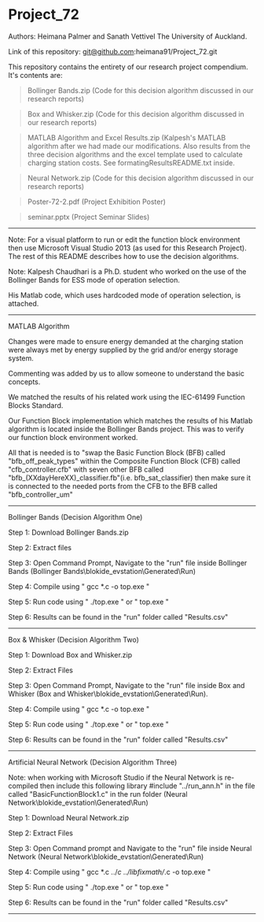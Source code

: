 # Project_72

Authors: Heimana Palmer and Sanath Vettivel 
The University of Auckland.

Link of this repository: git@github.com:heimana91/Project_72.git

This repository contains the entirety of our research project compendium. It's contents are:

>Bollinger Bands.zip (Code for this decision algorithm discussed in our research reports)

>Box and Whisker.zip (Code for this decision algorithm discussed in our research reports)

>MATLAB Algorithm and Excel Results.zip (Kalpesh's MATLAB algorithm after we had made our modifications. Also results from the three
decision algorithms and the excel template used to calculate charging station costs. See formatingResultsREADME.txt inside.

>Neural Network.zip (Code for this decision algorithm discussed in our research reports)

>Poster-72-2.pdf (Project Exhibition Poster)

>seminar.pptx (Project Seminar Slides)

------------------------------------------------------------------------------------------------------------------------------

Note: For a visual platform to run or edit the function block environment then use Microsoft Visual Studio 2013 (as used for this Research Project). The rest of this README describes how to use the decision algorithms.

Note: Kalpesh Chaudhari is a Ph.D. student who worked on the use of the Bollinger Bands for ESS mode of operation selection.

His Matlab code, which uses hardcoded mode of operation selection, is attached. 

------------------------------------------------------------------------------------------------------------------------------
MATLAB Algorithm 

Changes were made to ensure energy demanded at the charging station were always met by energy supplied by the grid and/or energy storage system.

Commenting was added by us to allow someone to understand the basic concepts.

We matched the results of his related work using the IEC-61499 Function Blocks Standard.

Our Function Block implementation which matches the results of his Matlab algorithm is located inside the Bollinger Bands project. This was to verify our function block environment worked.

All that is needed is to "swap the Basic Function Block (BFB) called "bfb_off_peak_types" within the Composite Function Block (CFB) called "cfb_controller.cfb" with seven other BFB called "bfb_(XXdayHereXX)_classifier.fb"(i.e. bfb_sat_classifier) then make sure it is connected to the needed ports from the CFB to the BFB called "bfb_controller_um"

------------------------------------------------------------------------------------------------------------------------------
Bollinger Bands  (Decision Algorithm One)

Step 1: Download Bollinger Bands.zip

Step 2: Extract files

Step 3: Open Command Prompt, Navigate to the "run" file inside Bollinger Bands (Bollinger Bands\blokide_evstation\Generated\Run)

Step 4: Compile using " gcc *.c -o top.exe "

Step 5: Run code using " ./top.exe " or " top.exe "

Step 6: Results can be found in the "run" folder called "Results.csv"


------------------------------------------------------------------------------------------------------------------------------

Box & Whisker (Decision Algorithm Two)

Step 1: Download Box and Whisker.zip

Step 2: Extract Files

Step 3: Open Command Prompt, Navigate to the "run" file inside Box and Whisker (Box and Whisker\blokide_evstation\Generated\Run).

Step 4: Compile using " gcc *.c -o top.exe "

Step 5: Run code using " ./top.exe " or " top.exe "

Step 6: Results can be found in the "run" folder called "Results.csv"

------------------------------------------------------------------------------------------------------------------------------

Artificial Neural Network (Decision Algorithm Three)

Note: when working with Microsoft Studio if the Neural Network is re-compiled then 
include this following library #include "../run_ann.h" in the file called "BasicFunctionBlock1.c" in the run folder (Neural Network\blokide_evstation\Generated\Run)

Step 1: Download Neural Network.zip

Step 2: Extract Files

Step 3: Open Command prompt and Navigate to the "run" file inside Neural Network (Neural Network\blokide_evstation\Generated\Run)

Step 4: Compile using " gcc *.c ../*c ../libfixmath/*.c -o top.exe "

Step 5: Run code using " ./top.exe " or " top.exe "

Step 6: Results can be found in the "run" folder called "Results.csv"

------------------------------------------------------------------------------------------------------------------------------
